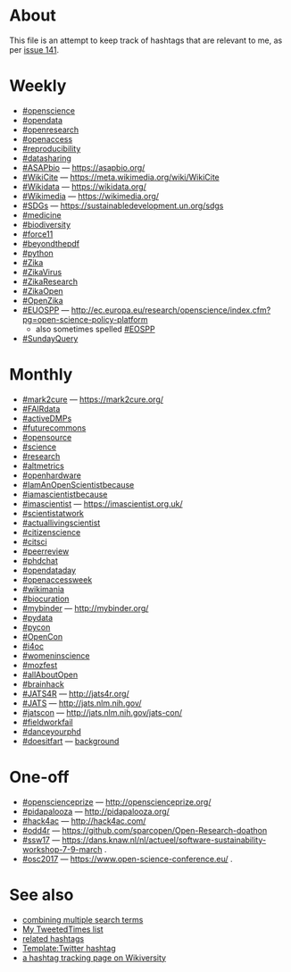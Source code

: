 # About

This file is an attempt to keep track of hashtags that are relevant to me, as per [issue 141](https://github.com/Daniel-Mietchen/ideas/issues/141).

# Weekly

* [#openscience](https://twitter.com/hashtag/openscience?vertical=default&src=hash)
* [#opendata](https://twitter.com/hashtag/opendata?vertical=default&src=hash)
* [#openresearch](https://twitter.com/hashtag/openresearch?vertical=default&src=hash)
* [#openaccess](https://twitter.com/hashtag/openaccess?vertical=default&src=hash)
* [#reproducibility](https://twitter.com/hashtag/reproducibility?vertical=default&src=hash)
* [#datasharing](https://twitter.com/hashtag/datasharing?vertical=default&src=hash)
* [#ASAPbio](https://twitter.com/hashtag/ASAPbio?vertical=default&src=hash) &mdash; https://asapbio.org/
* [#WikiCite](https://twitter.com/hashtag/WikiCite?vertical=default&src=hash) &mdash; https://meta.wikimedia.org/wiki/WikiCite
* [#Wikidata](https://twitter.com/hashtag/Wikidata?vertical=default&src=hash) &mdash; https://wikidata.org/
* [#Wikimedia](https://twitter.com/hashtag/Wikimedia?vertical=default&src=hash) &mdash; https://wikimedia.org/
* [#SDGs](https://twitter.com/hashtag/SDGs?vertical=default&src=hash) &mdash; https://sustainabledevelopment.un.org/sdgs
* [#medicine](https://twitter.com/hashtag/medicine?vertical=default&src=hash)
* [#biodiversity](https://twitter.com/hashtag/biodiversity?vertical=default&src=hash)
* [#force11](https://twitter.com/hashtag/force11?vertical=default&src=hash)
* [#beyondthepdf](https://twitter.com/hashtag/beyondthepdf?vertical=default&src=hash)
* [#python](https://twitter.com/hashtag/python?vertical=default&src=hash)
* [#Zika](https://twitter.com/hashtag/Zika?vertical=default&src=hash)
* [#ZikaVirus](https://twitter.com/hashtag/ZikaVirus?vertical=default&src=hash)
* [#ZikaResearch](https://twitter.com/hashtag/ZikaResearch?vertical=default&src=hash)
* [#ZikaOpen](https://twitter.com/hashtag/ZikaOpen?vertical=default&src=hash)
* [#OpenZika](https://twitter.com/hashtag/OpenZika?vertical=default&src=hash)
* [#EUOSPP](https://twitter.com/hashtag/EUOSPP?vertical=default&src=hash) &mdash; http://ec.europa.eu/research/openscience/index.cfm?pg=open-science-policy-platform
  - also sometimes spelled [#EOSPP](https://twitter.com/hashtag/EOSPP?vertical=default&src=hash)
* [#SundayQuery](https://twitter.com/hashtag/SundayQuery?vertical=default&src=hash)

# Monthly

* [#mark2cure](https://twitter.com/hashtag/mark2cure?vertical=default&src=hash) &mdash; https://mark2cure.org/
* [#FAIRdata](https://twitter.com/hashtag/FAIRdata?vertical=default&src=hash)
* [#activeDMPs](https://twitter.com/hashtag/activeDMPs?vertical=default&src=hash)
* [#futurecommons](https://twitter.com/hashtag/futurecommons?vertical=default&src=hash)
* [#opensource](https://twitter.com/hashtag/opensource?vertical=default&src=hash)
* [#science](https://twitter.com/hashtag/science?vertical=default&src=hash)
* [#research](https://twitter.com/hashtag/research?vertical=default&src=hash)
* [#altmetrics](https://twitter.com/hashtag/altmetrics?vertical=default&src=hash)
* [#openhardware](https://twitter.com/hashtag/openhardware?vertical=default&src=hash)
* [#IamAnOpenScientistbecause](https://twitter.com/hashtag/IamAnOpenScientistbecause?vertical=default&src=hash)
* [#iamascientistbecause](https://twitter.com/hashtag/iamascientistbecause?vertical=default&src=hash)
* [#imascientist](https://twitter.com/hashtag/imascientist?vertical=default&src=hash) &mdash; https://imascientist.org.uk/
* [#scientistatwork](https://twitter.com/hashtag/scientistatwork?vertical=default&src=hash)
* [#actuallivingscientist](https://twitter.com/hashtag/actuallivingscientist?vertical=default&src=hash)
* [#citizenscience](https://twitter.com/hashtag/citizenscience?vertical=default&src=hash)
* [#citsci](https://twitter.com/hashtag/citsci?vertical=default&src=hash)
* [#peerreview](https://twitter.com/hashtag/peerreview?vertical=default&src=hash)
* [#phdchat](https://twitter.com/hashtag/phdchat?vertical=default&src=hash)
* [#opendataday](https://twitter.com/hashtag/opendataday?vertical=default&src=hash)
* [#openaccessweek](https://twitter.com/hashtag/openaccessweek?vertical=default&src=hash)
* [#wikimania](https://twitter.com/hashtag/wikimania?vertical=default&src=hash)
* [#biocuration](https://twitter.com/hashtag/biocuration?vertical=default&src=hash)
* [#mybinder](https://twitter.com/hashtag/mybinder?vertical=default&src=hash) &mdash; http://mybinder.org/
* [#pydata](https://twitter.com/hashtag/pydata?vertical=default&src=hash)
* [#pycon](https://twitter.com/hashtag/pycon?vertical=default&src=hash)
* [#OpenCon](https://twitter.com/hashtag/OpenCon?vertical=default&src=hash)
* [#i4oc](https://twitter.com/hashtag/i4oc?vertical=default&src=hash)
* [#womeninscience](https://twitter.com/hashtag/womeninscience?vertical=default&src=hash)
* [#mozfest](https://twitter.com/hashtag/mozfest?vertical=default&src=hash)
* [#allAboutOpen](https://twitter.com/hashtag/allAboutOpen?vertical=default&src=hash)
* [#brainhack](https://twitter.com/hashtag/brainhack?vertical=default&src=hash)
* [#JATS4R](https://twitter.com/hashtag/JATS4R?vertical=default&src=hash) &mdash; http://jats4r.org/
* [#JATS](https://twitter.com/hashtag/JATS?vertical=default&src=hash) &mdash; http://jats.nlm.nih.gov/
* [#jatscon](https://twitter.com/hashtag/jatscon?vertical=default&src=hash) &mdash; http://jats.nlm.nih.gov/jats-con/
* [#fieldworkfail](https://twitter.com/hashtag/fieldworkfail?vertical=default&src=hash)
* [#danceyourphd](https://twitter.com/hashtag/danceyourphd?vertical=default&src=hash)
* [#doesitfart](https://twitter.com/hashtag/doesitfart?vertical=default&src=hash) &mdash; [background](http://gizmodo.com/brilliant-scientists-are-compiling-a-database-of-fartin-1791019159)


# One-off

* [#openscienceprize](https://twitter.com/hashtag/openscienceprize?vertical=default&src=hash) &mdash; http://openscienceprize.org/
* [#pidapalooza](https://twitter.com/hashtag/pidapalooza?vertical=default&src=hash) &mdash; http://pidapalooza.org/
* [#hack4ac](https://twitter.com/hashtag/hack4ac?vertical=default&src=hash) &mdash; http://hack4ac.com/
* [#odd4r](https://twitter.com/hashtag/odd4r?vertical=default&src=hash) &mdash; https://github.com/sparcopen/Open-Research-doathon
* [#ssw17](https://twitter.com/hashtag/sssw17?vertical=default&src=hash) &mdash; https://dans.knaw.nl/nl/actueel/software-sustainability-workshop-7-9-march .
* [#osc2017](https://twitter.com/hashtag/osc2017?vertical=default&src=hash) &mdash; https://www.open-science-conference.eu/  .

# See also

* [combining multiple search terms](https://twitter.com/search?vertical=default&q=openscienceprize%20OR%20%22open%20scienceprize%22%20OR%20(openscience%20AND%20prize))
* [My TweetedTimes list](https://www.wikidata.org/wiki/User:Daniel_Mietchen/TweetedTimes)
* [related hashtags](http://hashtagify.me/hashtag/openscience)
* [Template:Twitter hashtag](http://wiki.openstreetmap.org/wiki/Template:Twitter_hashtag)
* [a hashtag tracking page on Wikiversity](https://en.wikiversity.org/wiki/User:Daniel_Mietchen/Hashtags)
